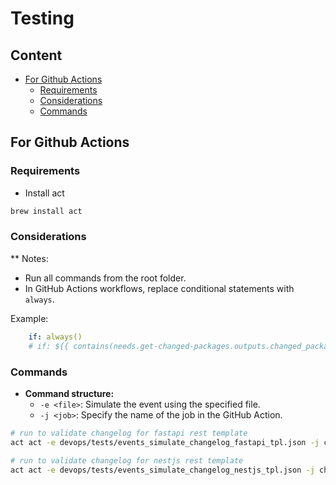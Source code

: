# Testing

## Content

- [For Github Actions](#for-github-actions)
  - [Requirements](#requirements)
  - [Considerations](#considerations)
  - [Commands](#commands)

## For Github Actions

### Requirements

- Install act

```bash
brew install act
```

### Considerations

** Notes:

- Run all commands from the root folder.
- In GitHub Actions workflows, replace conditional statements with `always`.

Example:

```yml
    if: always()
    # if: ${{ contains(needs.get-changed-packages.outputs.changed_packages, 'backend/ms-fastapi-rest-tpl') }}
```

### Commands

- **Command structure:**
    - `-e <file>`: Simulate the event using the specified file.
    - `-j <job>`: Specify the name of the job in the GitHub Action.

```bash
# run to validate changelog for fastapi rest template
act act -e devops/tests/events_simulate_changelog_fastapi_tpl.json -j changelog-fastapi-rest-tpl
```

```bash
# run to validate changelog for nestjs rest template
act act -e devops/tests/events_simulate_changelog_nestjs_tpl.json -j changelog-nestjs-rest-tpl
```

